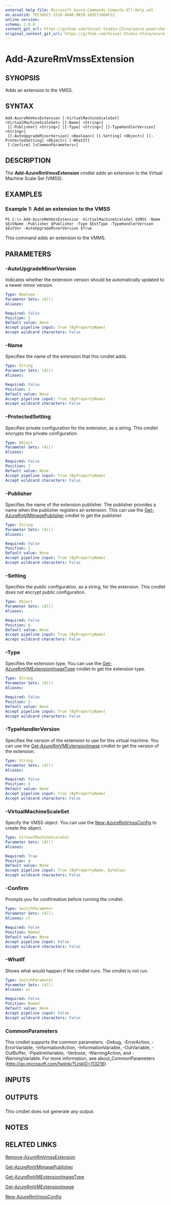 ```yaml
---
external help file: Microsoft.Azure.Commands.Compute.dll-Help.xml
ms.assetid: 7EC166C7-151D-4DA0-9B10-165E735D4F12
online version:
schema: 2.0.0
content_git_url: https://github.com/Visual-Studio-China/azure-powershell/blob/preview/src/ResourceManager/Compute/Stack/Commands.Compute/help/Add-AzureRmVmssExtension.md
original_content_git_url: https://github.com/Visual-Studio-China/azure-powershell/blob/preview/src/ResourceManager/Compute/Stack/Commands.Compute/help/Add-AzureRmVmssExtension.md
---
```


# Add-AzureRmVmssExtension

## SYNOPSIS
Adds an extension to the VMSS.

## SYNTAX

```
Add-AzureRmVmssExtension [-VirtualMachineScaleSet] <VirtualMachineScaleSet> [[-Name] <String>]
 [[-Publisher] <String>] [[-Type] <String>] [[-TypeHandlerVersion] <String>]
 [[-AutoUpgradeMinorVersion] <Boolean>] [[-Setting] <Object>] [[-ProtectedSetting] <Object>] [-WhatIf]
 [-Confirm] [<CommonParameters>]
```

## DESCRIPTION
The **Add-AzureRmVmssExtension** cmdlet adds an extension to the Virtual Machine Scale Set (VMSS).

## EXAMPLES

### Example 1: Add an extension to the VMSS
```
PS C:\> Add-AzureRmVmssExtension -VirtualMachineScaleSet $VMSS -Name $ExtName -Publisher $Publisher -Type $ExtType -TypeHandlerVersion $ExtVer -AutoUpgradeMinorVersion $True
```

This command adds an extension to the VMMS.

## PARAMETERS

### -AutoUpgradeMinorVersion
Indicates whether the extension version should be automatically updated to a newer minor version.

```yaml
Type: Boolean
Parameter Sets: (All)
Aliases: 

Required: False
Position: 5
Default value: None
Accept pipeline input: True (ByPropertyName)
Accept wildcard characters: False
```

### -Name
Specifies the name of the extension that this cmdlet adds.

```yaml
Type: String
Parameter Sets: (All)
Aliases: 

Required: False
Position: 1
Default value: None
Accept pipeline input: True (ByPropertyName)
Accept wildcard characters: False
```

### -ProtectedSetting
Specifies private configuration for the extension, as a string.
This cmdlet encrypts the private configuration.

```yaml
Type: Object
Parameter Sets: (All)
Aliases: 

Required: False
Position: 7
Default value: None
Accept pipeline input: True (ByPropertyName)
Accept wildcard characters: False
```

### -Publisher
Specifies the name of the extension publisher.
The publisher provides a name when the publisher registers an extension.
This can use the [Get-AzureRmVMImagePublisher](./Get-AzureRmVMImagePublisher.md) cmdlet to get the publisher.

```yaml
Type: String
Parameter Sets: (All)
Aliases: 

Required: False
Position: 2
Default value: None
Accept pipeline input: True (ByPropertyName)
Accept wildcard characters: False
```

### -Setting
Specifies the public configuration, as a string, for the extension.
This cmdlet does not encrypt public configuration.

```yaml
Type: Object
Parameter Sets: (All)
Aliases: 

Required: False
Position: 6
Default value: None
Accept pipeline input: True (ByPropertyName)
Accept wildcard characters: False
```

### -Type
Specifies the extension type.
You can use the [Get-AzureRmVMExtensionImageType](./Get-AzureRmVMExtensionImageType.md) cmdlet to get the extension type.

```yaml
Type: String
Parameter Sets: (All)
Aliases: 

Required: False
Position: 3
Default value: None
Accept pipeline input: True (ByPropertyName)
Accept wildcard characters: False
```

### -TypeHandlerVersion
Specifies the version of the extension to use for this virtual machine.
You can use the [Get-AzureRmVMExtensionImage](./Get-AzureRmVMExtensionImage.md) cmdlet to get the version of the extension.

```yaml
Type: String
Parameter Sets: (All)
Aliases: 

Required: False
Position: 4
Default value: None
Accept pipeline input: True (ByPropertyName)
Accept wildcard characters: False
```

### -VirtualMachineScaleSet
Specify the VMSS object.
You can use the [New-AzureRmVmssConfig](./New-AzureRmVmssConfig.md) to create the object.

```yaml
Type: VirtualMachineScaleSet
Parameter Sets: (All)
Aliases: 

Required: True
Position: 0
Default value: None
Accept pipeline input: True (ByPropertyName, ByValue)
Accept wildcard characters: False
```

### -Confirm
Prompts you for confirmation before running the cmdlet.

```yaml
Type: SwitchParameter
Parameter Sets: (All)
Aliases: cf

Required: False
Position: Named
Default value: None
Accept pipeline input: False
Accept wildcard characters: False
```

### -WhatIf
Shows what would happen if the cmdlet runs. The cmdlet is not run.

```yaml
Type: SwitchParameter
Parameter Sets: (All)
Aliases: wi

Required: False
Position: Named
Default value: None
Accept pipeline input: False
Accept wildcard characters: False
```

### CommonParameters
This cmdlet supports the common parameters: -Debug, -ErrorAction, -ErrorVariable, -InformationAction, -InformationVariable, -OutVariable, -OutBuffer, -PipelineVariable, -Verbose, -WarningAction, and -WarningVariable. For more information, see about_CommonParameters (http://go.microsoft.com/fwlink/?LinkID=113216).

## INPUTS

## OUTPUTS

###  
This cmdlet does not generate any output.

## NOTES

## RELATED LINKS

[Remove-AzureRmVmssExtension](./Remove-AzureRmVmssExtension.md)

[Get-AzureRmVMImagePublisher](./Get-AzureRmVMImagePublisher.md)

[Get-AzureRmVMExtensionImageType](./Get-AzureRmVMExtensionImageType.md)

[Get-AzureRmVMExtensionImage](./Get-AzureRmVMExtensionImage.md)

[New-AzureRmVmssConfig](./New-AzureRmVmssConfig.md)
